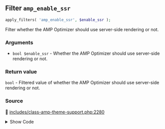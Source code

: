 ## Filter `amp_enable_ssr`

```php
apply_filters( 'amp_enable_ssr', $enable_ssr );
```

Filter whether the AMP Optimizer should use server-side rendering or not.

### Arguments

* `bool $enable_ssr` - Whether the AMP Optimizer should use server-side rendering or not.

### Return value

`bool` - Filtered value of whether the AMP Optimizer should use server-side rendering or not.

### Source

:link: [includes/class-amp-theme-support.php:2280](../../includes/class-amp-theme-support.php#L2280)

<details>
<summary>Show Code</summary>

```php
$enable_ssr = apply_filters( 'amp_enable_ssr', $enable_ssr );
```

</details>
